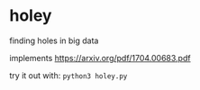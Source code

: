 # holey

finding holes in big data

implements https://arxiv.org/pdf/1704.00683.pdf

try it out with:
```python3 holey.py```
